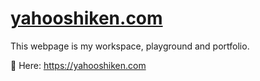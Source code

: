 # [yahooshiken.com](https://yahooshiken.com)

This webpage is my workspace, playground and portfolio.

🚀 Here: https://yahooshiken.com
